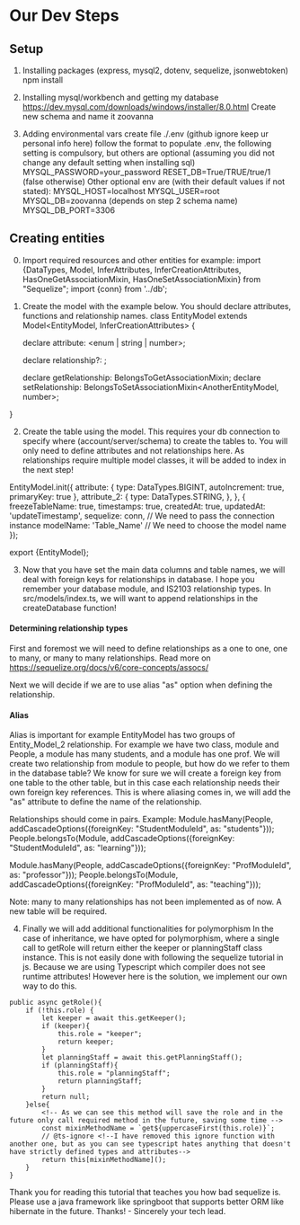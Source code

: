 # Our Dev Steps

## Setup
1. Installing packages (express, mysql2, dotenv, sequelize, jsonwebtoken)
    npm install <package>

2. Installing mysql/workbench and getting my database
    https://dev.mysql.com/downloads/windows/installer/8.0.html
    Create new schema and name it zoovanna

3. Adding environmental vars
    create file ./.env (github ignore keep ur personal info here)
    follow the format to populate .env, the following setting is compulsory, but others are optional (assuming you did not change any default setting when installing sql)
        MYSQL_PASSWORD=your_password
        RESET_DB=True/TRUE/true/1 (false otherwise)
    Other optional env are (with their default values if not stated):
        MYSQL_HOST=localhost
        MYSQL_USER=root
        MYSQL_DB=zoovanna (depends on step 2 schema name)
        MYSQL_DB_PORT=3306


## Creating entities
0. Import required resources and other entities for example:
import {DataTypes, Model, InferAttributes, InferCreationAttributes, HasOneGetAssociationMixin, HasOneSetAssociationMixin} from "Sequelize";
import {conn} from '../db';

1. Create the model with the example below. You should declare attributes, functions and relationship names.
class EntityModel extends Model<EntityModel<EntityModel>, InferCreationAttributes<EntityModel>> {
    <!-- Attributes -->
    declare attribute: <enum | string | number>;

    <!-- Relationships to other models -->
    declare relationship?: <AnotherEntityModel>;

    <!-- Relationships to other models getter and setters (other mixin also possible example create : HasOneCreateAssociationMixin or in has many relationship add or remove looks like this HasManyRemoveAssociationMixin) -->
    declare getRelationship: BelongsToGetAssociationMixin<AnotherEntityModel>;
    declare setRelationship: BelongsToSetAssociationMixin<AnotherEntityModel, number>;

    <!-- Other standard instance methods -->
}

2. Create the table using the model. This requires your db connection to specify where (account/server/schema) to create the tables to. 
You will only need to define attributes and not relationships here. 
As relationships require multiple model classes, it will be added to index in the next step!

EntityModel.init({
    <!-- Add attributes and define column settings such as datatype and column constraints -->
    attribute: {
        type: DataTypes.BIGINT,
        autoIncrement: true,
        primaryKey: true
    },
    attribute_2: {
        type: DataTypes.STRING,
    },
}, {
    <!-- Define additional table settings -->
    freezeTableName: true,
    timestamps: true,
    createdAt: true,
    updatedAt: 'updateTimestamp',
    sequelize: conn, // We need to pass the connection instance
    modelName: 'Table_Name' // We need to choose the model name
});
<!-- Export your model -->
export {EntityModel};

3. Now that you have set the main data columns and table names, we will deal with foreign keys for relationships in database. I hope you remember your database module, and IS2103 relationship types.
In src/models/index.ts, we will want to append relationships in the createDatabase function!

#### Determining relationship types
First and foremost we will need to define relationships as a one to one, one to many, or many to many relationships.
Read more on https://sequelize.org/docs/v6/core-concepts/assocs/

Next we will decide if we are to use alias "as" option when defining the relationship.
#### Alias
Alias is important for example EntityModel has two groups of Entity_Model_2 relationship. 
For example we have two class, module and People, a module has many students, and a module has one prof. We will create two relationship from module to people, but how do we refer to them in the database table?
We know for sure we will create a foreign key from one table to the other table, but in this case each relationship needs their own foreign key references.
This is where aliasing comes in, we will add the "as" attribute to define the name of the relationship. 

Relationships should come in pairs. Example: 
Module.hasMany(People, addCascadeOptions({foreignKey: "StudentModuleId", as: "students"}));
People.belongsTo(Module, addCascadeOptions({foreignKey: "StudentModuleId", as: "learning"}));

Module.hasMany(People, addCascadeOptions({foreignKey: "ProfModuleId", as: "professor"}));
People.belongsTo(Module, addCascadeOptions({foreignKey: "ProfModuleId", as: "teaching"}));

Note: many to many relationships has not been implemented as of now. A new table will be required.

4. Finally we will add additional functionalities for polymorphism
In the case of inheritance, we have opted for polymorphism, where a single call to getRole will return either the keeper or planningStaff class instance. 
This is not easily done with following the sequelize tutorial in js. Because we are using Typescript which compiler does not see runtime attributes!
However here is the solution, we implement our own way to do this. 

<!-- In this instance function, we will retrieve all the roles possible and attempt to save the role that we find exist, then we will return the class instance of the role -->
    public async getRole(){
        if (!this.role) {
            let keeper = await this.getKeeper();
            if (keeper){
                this.role = "keeper";
                return keeper;
            }
            let planningStaff = await this.getPlanningStaff();
            if (planningStaff){
                this.role = "planningStaff";
                return planningStaff;
            }
            return null;
        }else{
            <!-- As we can see this method will save the role and in the future only call required method in the future, saving some time -->
            const mixinMethodName = `get${uppercaseFirst(this.role)}`;
            // @ts-ignore <!--I have removed this ignore function with another one, but as you can see typescript hates anything that doesn't have strictly defined types and attributes-->
            return this[mixinMethodName]();
        }
    }

Thank you for reading this tutorial that teaches you how bad sequelize is. Please use a java framework like springboot that supports better ORM like hibernate in the future. Thanks! - Sincerely your tech lead.

